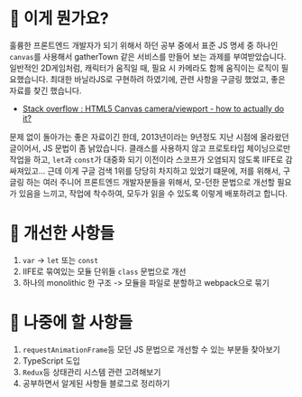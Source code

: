 # 🧐 이게 뭔가요?

훌륭한 프론트엔드 개발자가 되기 위해서 하던 공부 중에서 표준 JS 명세 중 하나인 `canvas`를 사용해서 gatherTown 같은 서비스를 만들어 보는 과제를 부여받았습니다. 일반적인 2D게임처럼, 캐릭터가 움직일 때, 필요 시 카메라도 함께 움직이는 로직이 필요했습니다. 최대한 바닐라JS로 구현하려 하였기에, 관련 사항을 구글링 했었고, 좋은 자료를 찾긴 했습니다.

- [Stack overflow : HTML5 Canvas camera/viewport - how to actually do it?](https://stackoverflow.com/questions/16919601/html5-canvas-camera-viewport-how-to-actually-do-it)

문제 없이 돌아가는 좋은 자료이긴 한데, 2013년이라는 9년정도 지난 시점에 올라왔던 글이어서, JS 문법이 좀 낡았습니다. 클래스를 사용하지 않고 프로토타입 체이닝으로만 작업을 하고, `let`과 `const`가 대중화 되기 이전이라 스코프가 오염되지 않도록 IIFE로 감싸져있고... 근데 이게 구글 검색 1위를 당당히 차지하고 있었기 떄문에, 저를 위해서, 구글링 하는 여러 주니어 프론트엔드 개발자분들을 위해서, 모-던한 문법으로 개선할 필요가 있음을 느끼고, 작업에 착수하여, 모두가 읽을 수 있도록 이렇게 배포하려고 합니다.

# 📝 개선한 사항들

1. `var` -> `let` 또는 `const`
2. IIFE로 묶여있는 모듈 단위들 `class` 문법으로 개선
3. 하나의 monolithic 한 구조 -> 모듈을 파일로 분할하고 webpack으로 묶기

# 🔮 나중에 할 사항들

1. `requestAnimationFrame`등 모던 JS 문법으로 개선할 수 있는 부분들 찾아보기
2. TypeScript 도입
3. `Redux`등 상태관리 시스템 관련 고려해보기
4. 공부하면서 알게된 사항들 블로그로 정리하기
